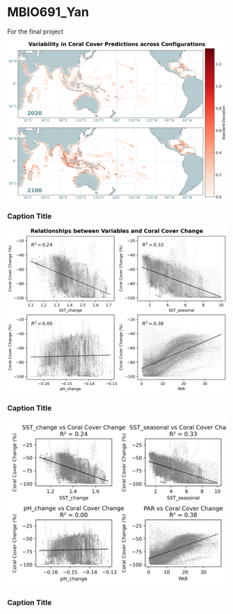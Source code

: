 # MBIO691_Yan
For the final project


![Fig1](output/fig1.png)
### Caption Title

![Fig2](output/fig2.png)
### Caption Title

![Fig3](output/fig3.png)
### Caption Title
